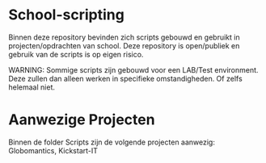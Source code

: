 # School-scripting
Binnen deze repository bevinden zich scripts gebouwd en gebruikt in projecten/opdrachten van school.
Deze repository is open/publiek en gebruik van de scripts is op eigen risico. 

WARNING: Sommige scripts zijn gebouwd voor een LAB/Test environment. Deze zullen dan alleen werken in specifieke omstandigheden. Of zelfs helemaal niet. 

# Aanwezige Projecten
Binnen de folder Scripts zijn de volgende projecten aanwezig: Globomantics, Kickstart-IT
